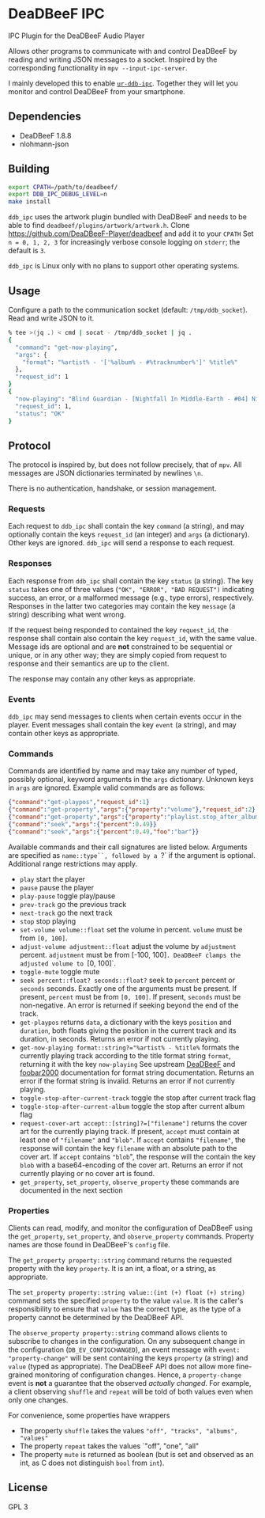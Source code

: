 # DeaDBeeF IPC
IPC Plugin for the DeaDBeeF Audio Player

Allows other programs to communicate with and control DeaDBeeF by reading and writing JSON messages to a socket.
Inspired by the corresponding functionality in `mpv --input-ipc-server`.

I mainly developed this to enable [`ur-ddb-ipc`](https://github.com/rsekman/ur-ddb-ipc).
Together they will let you monitor and control DeaDBeeF from your smartphone.

## Dependencies

- DeaDBeeF 1.8.8
- nlohmann-json

## Building

```sh
export CPATH=/path/to/deadbeef/
export DDB_IPC_DEBUG_LEVEL=n
make install
```
`ddb_ipc` uses the artwork plugin bundled with DeaDBeeF and needs to be able to find `deadbeef/plugins/artwork/artwork.h`.
Clone https://github.com/DeaDBeeF-Player/deadbeef and add it to your `CPATH`
Set `n = 0, 1, 2, 3` for increasingly verbose console logging on `stderr`;
the default is `3`.

`ddb_ipc` is Linux only with no plans to support other operating systems.

## Usage

Configure a path to the communication socket (default: `/tmp/ddb_socket`).
Read and write JSON to it.

```sh
% tee >(jq .) < cmd | socat - /tmp/ddb_socket | jq .
{
  "command": "get-now-playing",
  "args": {
    "format": "%artist% - '['%album% - #%tracknumber%']' %title%"
  },
  "request_id": 1
}
{
  "now-playing": "Blind Guardian - [Nightfall In Middle-Earth - #04] Nightfall",
  "request_id": 1,
  "status": "OK"
}

```

## Protocol

The protocol is inspired by, but does not follow precisely, that of `mpv`.
All messages are JSON dictionaries terminated by newlines `\n`.

There is no authentication, handshake, or session management. 

### Requests

Each request to `ddb_ipc` shall contain the key `command` (a string), and may optionally contain the keys `request_id` (an integer) and `args` (a dictionary).
Other keys are ignored.
`ddb_ipc` will send a response to each request.

### Responses

Each response from `ddb_ipc` shall contain the key `status` (a string).
The key `status` takes one of three values (`"OK", "ERROR", "BAD REQUEST")` indicating success, an error, or a malformed message (e.g., type errors), respectively.
Responses in the latter two categories may contain the key `message` (a string) describing what went wrong.

If the request being responded to contained the key `request_id`, the response shall contain also contain the key `request_id`, with the same value.
Message ids are optional and are **not** constrained to be sequential or unique, or in any other way; they are simply copied from request to response and their semantics are up to the client.

The response may contain any other keys as appropriate.


### Events

`ddb_ipc` may send messages to clients when certain events occur in the player.
Event messages shall contain the key `event` (a string), and may contain other keys as appropriate.


### Commands

Commands are identified by name and may take any number of typed, possibly optional, keyword arguments in the `args` dictionary.
Unknown keys in `args` are ignored.
Example valid commands are as follows:

```json
{"command":"get-playpos","request_id":1}
{"command":"get-property","args":{"property":"volume"},"request_id":2}
{"command":"get-property","args":{"property":"playlist.stop_after_album"},"request_id":8}
{"command":"seek","args":{"percent":0.49}}
{"command":"seek","args":{"percent":0.49,"foo":"bar"}}
```

Available commands and their call signatures are listed below.
Arguments are specified as `name::type``, followed by a `?` if the argument is optional.
Additional range restrictions may apply.

- `play` start the player
- `pause` pause the player
- `play-pause` toggle play/pause
- `prev-track` go the previous track
- `next-track` go the next track
- `stop` stop playing
- `set-volume volume::float` set the volume in percent.
    `volume` must be from `[0, 100]`.
- `adjust-volume adjustment::float` adjust the volume by `adjustment` percent.
    `adjustment` must be from [-100, 100]`.
    DeaDBeeF clamps the adjusted volume to `[0, 100]`.
- `toggle-mute` toggle mute
- `seek percent::float? seconds::float?` seek to `percent` percent or `seconds` seconds.
    Exactly one of the arguments must be present.
    If present, `percent` must be from `[0, 100]`.
    If present, `seconds` must be non-negative.
    An error is returned if seeking beyond the end of the track.
- `get-playpos` returns `data`, a dictionary with the keys `position` and `duration`, both floats giving the position in the current track and its duration, in seconds.
    Returns an error if not currently playing.
- `get-now-playing format::string?="%artist% - %title%` formats the currently playing track according to the title format string `format`, returning it with the key `now-playing`
    See upstream [DeaDBeeF](https://github.com/DeaDBeeF-Player/deadbeef/wiki/Title-formatting-2.0) and [foobar2000](https://wiki.hydrogenaud.io/index.php?title=Foobar2000:Title_Formatting_Reference) documentation for format string documentation.
    Returns an error if the format string is invalid.
    Returns an error if not currently playing.
- `toggle-stop-after-current-track` toggle the stop after current track flag
- `toggle-stop-after-current-album` toggle the stop after current album flag
- `request-cover-art accept::[string]?=["filename"]` returns the cover art for the currently playing track.
    If present, `accept` must contain at least one of `"filename"` and `"blob"`.
    If `accept` contains `"filename"`, the response will contain the key `filename` with an absolute path to the cover art.
    If `accept` contains `"blob`", the response will the contain the key `blob` with a base64-encoding of the cover art.
    Returns an error if not currently playing or no cover art is found.
- `get_property`, `set_property`, `observe_property` these commands are documented in the next section

### Properties

Clients can read, modify, and monitor the configuration of DeaDBeeF using the `get_property`, `set_property`, and `observe_property` commands.
Property names are those found in DeaDBeeF's `config` file.

The `get_property property::string` command returns the requested property with the key `property`.
It is an int, a float, or a string, as appropriate.

The `set_property property::string value::(int (+) float (+) string)` command sets the specified `property` to the value `value`.
It is the caller's responsibility to ensure that `value` has the correct type, as the type of a property cannot be determined by the DeaDBeeF API.

The `observe_property property::string` command allows clients to subscribe to changes in the configuration.
On any subsequent change in the configuration (`DB_EV_CONFIGCHANGED`), an event message with `event: "property-change"` will be sent containing the keys `property` (a string) and `value` (typed as appropriate).
The DeaDBeeF API does not allow more fine-grained monitoring of configuration changes.
Hence, a `property-change` event is **not** a guarantee that the observed *actually changed*.
For example, a client observing `shuffle` and `repeat` will be told of both values even when only one changes.

For convenience, some properties have wrappers
- The property `shuffle` takes the values `"off", "tracks", "albums", "values"`
- The property `repeat` takes the values `"off", "one", "all"
- The property `mute` is returned as boolean (but is set and observed as an int, as C does not distinguish `bool` from `int`).

## License

GPL 3
